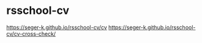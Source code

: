 # rsschool-cv
https://seger-k.github.io/rsschool-cv/cv
https://seger-k.github.io/rsschool-cv/cv-cross-check/
